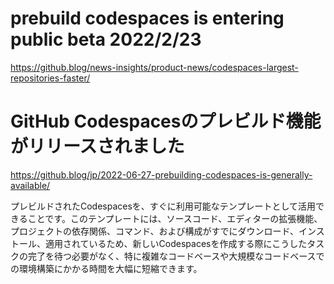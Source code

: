 # prebuild codespaces is entering public beta 2022/2/23

https://github.blog/news-insights/product-news/codespaces-largest-repositories-faster/

# GitHub Codespacesのプレビルド機能がリリースされました

https://github.blog/jp/2022-06-27-prebuilding-codespaces-is-generally-available/

プレビルドされたCodespacesを、すぐに利用可能なテンプレートとして活用できることです。このテンプレートには、ソースコード、エディターの拡張機能、プロジェクトの依存関係、コマンド、および構成がすでにダウンロード、インストール、適用されているため、新しいCodespacesを作成する際にこうしたタスクの完了を待つ必要がなく、特に複雑なコードベースや大規模なコードベースでの環境構築にかかる時間を大幅に短縮できます。

